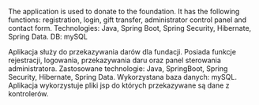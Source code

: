 
The application is used to donate to the foundation. It has the following functions: registration, login, gift transfer, administrator control panel and contact form.
Technologies: Java, Spring Boot, Spring Security, Hibernate, Spring Data.
DB: mySQL



Aplikacja służy do przekazywania darów dla fundacji. Posiada funkcje rejestracji, logowania, przekazywania daru oraz panel sterowania administratora.
Zastosowane technologie: Java, SpringBoot, Spring Security, Hibernate, Spring Data.
Wykorzystana baza danych: mySQL.
Aplikacja wykorzystuje pliki jsp do których przekazywane są dane z kontrolerów.
